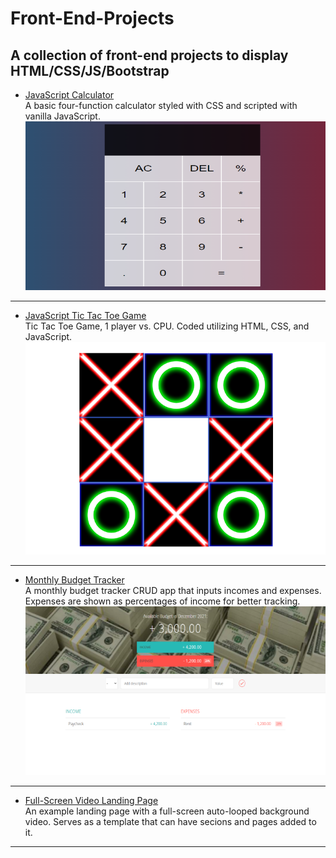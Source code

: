 # Front-End-Projects
<h2>A collection of front-end projects to display HTML/CSS/JS/Bootstrap</h2>


 - [JavaScript Calculator](https://github.com/techyjesse/Front-End-Projects/blob/main/calculator.html)<br>
A basic four-function calculator styled with CSS and scripted with vanilla JavaScript.<br>
![Calculator](https://github.com/techyjesse/Front-End-Projects/blob/main/img/Calculator.png?raw=true)
<hr>

 - [JavaScript Tic Tac Toe Game](https://github.com/techyjesse/Front-End-Projects/blob/main/TicTacToe.html)<br>
Tic Tac Toe Game, 1 player vs. CPU. Coded utilizing HTML, CSS, and JavaScript.
![Tic Tac Toe](https://github.com/techyjesse/Front-End-Projects/blob/main/img/ticTacToe.png?raw=true)
<hr>


 - [Monthly Budget Tracker](https://github.com/techyjesse/Front-End-Projects/blob/main/finances.html)<br>
A monthly budget tracker CRUD app that inputs incomes and expenses. Expenses are shown as percentages of income for better tracking.<br>
![Budget Tracker](https://github.com/techyjesse/Front-End-Projects/blob/main/img/budget.png?raw=true)
<hr>

 - [Full-Screen Video Landing Page](https://github.com/techyjesse/Front-End-Projects/blob/main/landingpage.html)<br>
An example landing page with a full-screen auto-looped background video. Serves as a template that can have secions and pages added to it.<br>
<hr>
